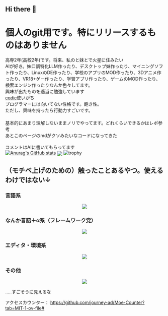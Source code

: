 
## Hi there 👋


# 個人のgit用です。特にリリースするものはありません

高専2年(高校2年)です。将来、私のと妹とで火星に住みたい  <br>AIが好き。妹口調特化LLM作ったり、デスクトップ妹作ったり、マイニングソフト作ったり、LinuxのDE作ったり、学校のアプリのMOD作ったり、3Dアニメ作ったり、VR18+ゲー作ったり、学習アプリ作ったり、ゲームのMOD作ったり、検索エンジン作ったりなんか色々してます。<br>興味が出たものを適当に勉強しています<br><a href="https://codic.jp/">codic</a>使いがち<br>プログラマーには向いてない性格です。飽き性。<br>ただし、興味を持ったら行動力すごいです。<br>　　　　　　　　　　　　　<br>
基本的にあまり理解しないままノリでやってます。どれくらいできるかはレポ参考<br>あとこのページのmdがクソみたいなコードになってきた<br><br>コメントはAIに書いてもらってます<br>
[![Anurag's GitHub stats](https://github-readme-stats.vercel.app/api?username=rintaro-s&rank_icon=percentile)](https://github.com/anuraghazra/github-readme-stats)
<img  align="center"  src="https://github-readme-stats.anuraghazra1.vercel.app/api/top-langs/?username=rintaro-s&no-bg=true&no-frame=true&langs_count=30&hide=html,css&layout=compact"/>
![trophy](https://github-profile-trophy.vercel.app/?username=rintaro-s)
<h2>（モチベ上げのための）触ったことあるやつ。使えるわけではない↓</h2>
<h3>言語系</h3>
<p align="center">
  <a href="https://skillicons.dev">
    <img src="https://skillicons.dev/icons?i=lua,crystal,py,r,ts,vue,js,html,css,c,cs,cpp,java,kotlin,mysql,php,powershell,cmake,dart,processing,md,ruby,go&theme=light" />
  </a>
</p>
<h3>なんか言語＋α系（フレームワーク党）</h3>
<p align="center">
  <a href="https://skillicons.dev">
    <img src="https://skillicons.dev/icons?i=pytorch,tensorflow,express,flutter,react,discord,arduino,cmake,docker,dotnet,gradle,jquery,mysql,nodejs,npm,opencv,nextjs,vscode&theme=light" />
  </a>
</p>
<h3>エディタ・環境系</h3>
<p align="center">
  <a href="https://skillicons.dev">
    <img src="https://skillicons.dev/icons?i=arduino,git,idea,clion,webstorm,mysql,npm,powershell,raspberrypi,replit,unity,visualstudio,vscode,anaconda&theme=light" />
  </a>
</p>

<h3>その他</h3>
<p align="center">
  <a href="https://skillicons.dev">
    <img src="https://skillicons.dev/icons?i=nginx,blender,cloudflare,arch,debian,discord,github,kali,linux,mint,raspberrypi,redhat,ubuntu,wordpress&theme=light" />
  </a>
</p>
.....すごそうに見えるな


アクセスカウンター：
https://github.com/journey-ad/Moe-Counter?tab=MIT-1-ov-file#
